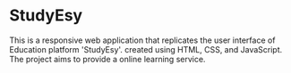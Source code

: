 # StudyEsy
This is a responsive web application that replicates the user interface of Education platform 'StudyEsy'. created using HTML, CSS, and JavaScript. The project aims to provide a online learning service.
